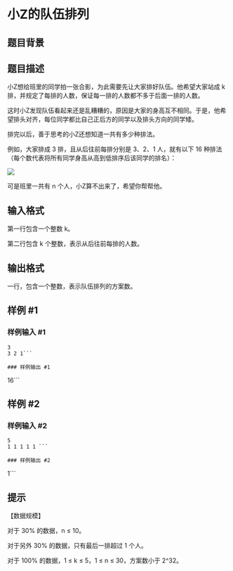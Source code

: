 # 小Z的队伍排列

## 题目背景



## 题目描述

小Z想给班里的同学拍一张合影，为此需要先让大家排好队伍。他希望大家站成 k 排，并规定了每排的人数，保证每一排的人数都不多于后面一排的人数。

这时小Z发现队伍看起来还是乱糟糟的，原因是大家的身高互不相同。于是，他希望排头对齐，每位同学都比自己正后方的同学以及排头方向的同学矮。

排完以后，善于思考的小Z还想知道一共有多少种排法。

例如，大家排成 3 排，且从后往前每排分别是 3、2、1 人，就有以下 16 种排法（每个数代表将所有同学身高从高到低排序后该同学的排名）：

![](https://cdn.luogu.com.cn/upload/pic/1260.png)

可是班里一共有 n 个人，小Z算不出来了，希望你帮帮他。


## 输入格式

第一行包含一个整数 k。

第二行包含 k 个整数，表示从后往前每排的人数。


## 输出格式

一行，包含一个整数，表示队伍排列的方案数。


## 样例 #1

### 样例输入 #1
```
3
3 2 1```

### 样例输出 #1

```
16```

## 样例 #2

### 样例输入 #2
```
5
1 1 1 1 1 ```

### 样例输出 #2

```
1```

## 提示

【数据规模】

对于 30% 的数据，n ≤ 10。

对于另外 30% 的数据，只有最后一排超过 1 个人。

对于 100% 的数据，1 ≤ k ≤ 5，1 ≤ n ≤ 30，方案数小于 2^32。

